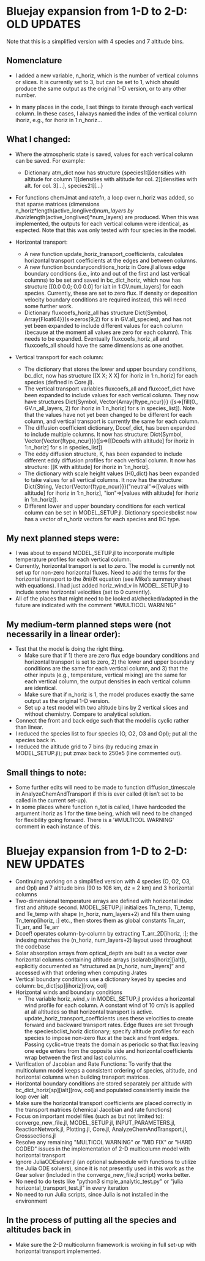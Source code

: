 # Bluejay expansion from 1-D to 2-D: OLD UPDATES

Note that this is a simplified version with 4 species and 7 altitude bins.

## Nomenclature
- I added a new variable, n_horiz, which is the number of vertical columns or slices. It is currently set to 3, but can be set to 1, which should produce the same output as the original 1-D version, or to any other number.

- In many places in the code, I set things to iterate through each vertical column. In these cases, I always named the index of the vertical column ihoriz, e.g., for ihoriz in 1:n_horiz…

## What I changed:
- Where the atmospheric state is saved, values for each vertical column can be saved. For example:
    - Dictionary atm_dict now has structure {species1:[[densities with altitude for column 1][densities with altitude for col. 2][densities with alt. for col. 3]…], species2:[[…}

- For functions chemJmat and ratefn, a loop over n_horiz was added, so that sparse matrices (dimensions n_horiz*length(active_longlived)*num_layers by ihoriz*length(active_longlived)*num_layers) are produced. When this was implemented, the outputs for each vertical column were identical, as expected. Note that this was only tested with four species in the model.

- Horizontal transport:
    - A new function update_horiz_transport_coefficients, calculates horizontal transport coefficients at the edges and between columns.
    - A new function boundaryconditions_horiz in Core.jl allows edge boundary conditions (i.e., into and out of the first and last vertical columns) to be set and saved in bc_dict_horiz, which now has structure [[0.0 0.0; 0.0 0.0] for ialt in 1:GV.num_layers] for each species. Currently, these are set to zero flux. If density or deposition velocity boundary conditions are required instead, this will need some further work.
    - Dictionary fluxcoefs_horiz_all has structure Dict{Symbol, Array{Float64}}(s=>zeros(9,2) for s in GV.all_species), and has not yet been expanded to include different values for each column (because at the moment all values are zero for each column). This needs to be expanded. Eventually fluxcoefs_horiz_all and fluxcoefs_all should have the same dimensions as one another.

- Vertical transport for each column:
    - The dictionary that stores the lower and upper boundary conditions, bc_dict, now has structure [[X X; X X] for ihoriz in 1:n_horiz] for each species (defined in Core.jl).
    - The vertical transport variables fluxcoefs_all and fluxcoef_dict have been expanded to include values for each vertical column. They now have structures Dict{Symbol, Vector{Array{ftype_ncur}}} ([s=>[fill(0., GV.n_all_layers, 2) for ihoriz in 1:n_horiz] for s in species_list]). Note that the values have not yet been changed to be different for each column, and vertical transport is currently the same for each column.
    - The diffusion coefficient dictionary, Dcoef_dict, has been expanded to include multiple columns. It now has structure: Dict{Symbol, Vector{Vector{ftype_ncur}}}([s=>[[Dcoefs with altitude] for ihoriz in 1:n_horiz] for s in species_list])
    - The eddy diffusion structure, K, has been expanded to include different eddy diffusion profiles for each vertical column. It now has structure: [[K with altitude] for ihoriz in 1:n_horiz].
    - The dictionary with scale height values (H0_dict) has been expanded to take values for all vertical columns. It now has the structure: Dict{String, Vector{Vector{ftype_ncur}}}("neutral"=>[[values with altitude] for ihoriz in 1:n_horiz], "ion"=>[values with altitude] for ihoriz in 1:n_horiz]).
    - Different lower and upper boundary conditions for each vertical column can be set in MODEL_SETUP.jl. Dictionary speciesbclist now has a vector of n_horiz vectors for each species and BC type.

## My next planned steps were:
- I was about to expand MODEL_SETUP.jl to incorporate multiple temperature profiles for each vertical column.
- Currently, horizontal transport is set to zero. The model is currently not set up for non-zero horizontal fluxes. Need to add the terms for the horizontal transport to the ∂ni/∂t equation (see Mike’s summary sheet with equations). I had just added horiz_wind_v in MODEL_SETUP.jl to include some horizontal velocities (set to 0 currently).
- All of the places that might need to be looked at/checked/adapted in the future are indicated with the comment "#MULTICOL WARNING"

## My medium-term planned steps were (not necessarily in a linear order):
- Test that the model is doing the right thing.
    - Make sure that if 1) there are zero flux edge boundary conditions and horizontal transport is set to zero, 2) the lower and upper boundary conditions are the same for each vertical column, and 3) that the other inputs (e.g., temperature, vertical mixing) are the same for each vertical column, the output densities in each vertical column are identical.
    - Make sure that if n_horiz is 1, the model produces exactly the same output as the original 1-D version.
    - Set up a test model with two altitude bins by 2 vertical slices and without chemistry. Compare to analytical solution.
- Connect the front and back edge such that the model is cyclic rather than linear.
- I reduced the species list to four species (O, O2, O3 and Opl); put all the species back in.
- I reduced the altitude grid to 7 bins (by reducing zmax in MODEL_SETUP.jl); put zmax back to 250e5 (line commented out).

## Small things to note:
- Some further edits will need to be made to function diffusion_timescale in AnalyzeChemAndTransport if this is ever called (it isn’t set to be called in the current set-up).
- In some places where function n_tot is called, I have hardcoded the argument ihoriz as 1 for the time being, which will need to be changed for flexibility going forward. There is a '#MULTICOL WARNING' comment in each instance of this.

# Bluejay expansion from 1-D to 2-D: NEW UPDATES

- Continuing working on a simplified version with 4 species (O, O2, O3, and Opl) and 7 altitude bins (90 to 106 km, dz = 2 km) and 3 horizontal columns
- Two-dimensional temperature arrays are defined with horizontal index first and altitude second. MODEL_SETUP.jl initializes Tn_temp, Ti_temp, and Te_temp with shape (n_horiz, num_layers+2) and fills them using Tn_temp[ihoriz, :] etc., then stores them as global constants Tn_arr, Ti_arr, and Te_arr
- Dcoef! operates column-by-column by extracting T_arr_2D[ihoriz, :]; the indexing matches the (n_horiz, num_layers+2) layout used throughout the codebase
- Solar absorption arrays from optical_depth are built as a vector over horizontal columns containing altitude arrays (solarabs[ihoriz][ialt]), explicitly documented as “structured as [n_horiz, num_layers]” and accessed with that ordering when computing Jrates
- Vertical boundary conditions use a dictionary keyed by species and column: bc_dict[sp][ihoriz][row, col]
- Horizontal winds and boundary conditions
    - The variable horiz_wind_v in MODEL_SETUP.jl provides a horizontal wind profile for each column. A constant wind of 10 cm/s is applied at all altitudes so that horizontal transport is active. update_horiz_transport_coefficients uses these velocities to create forward and backward transport rates. Edge fluxes are set through the speciesbclist_horiz dictionary; specify altitude profiles for each species to impose non-zero flux at the back and front edges. Passing cyclic=true treats the domain as periodic so that flux leaving one edge enters from the opposite side and horizontal coefficients wrap between the first and last columns.
- Verification of Jacobian and Rate Functions: To verify that the multicolumn model keeps a consistent ordering of species, altitude, and horizontal columns when building transport matrices.
- Horizontal boundary conditions are stored separately per altitude with bc_dict_horiz[sp][ialt][row, col] and populated consistently inside the loop over ialt
- Make sure the horizontal transport coefficients are placed correctly in the transport matrices (chemical Jacobian and rate functions)
- Focus on important model files (such as but not limited to): converge_new_file.jl, MODEL_SETUP.jl, INPUT_PARAMETERS.jl, ReactionNetwork.jl, Plotting.jl, Core.jl, AnalyzeChemAndTransport.jl, Crosssections.jl
- Resolve any remaining "MULTICOL WARNING" or "MID FIX" or "HARD CODED" issues in the implementation of 2-D multicolumn model with horizontal transport
- Ignore JuliaODEsolver.jl (an optional submodule with functions to utilize the Julia ODE solvers), since it is not presently used in this work as the Gear solver (included in the converge_new_file.jl script) works better.
- No need to do tests like "python3 simple_analytic_test.py" or "julia horizontal_transport_test.jl" in every iteration
- No need to run Julia scripts, since Julia is not installed in the environment

## In the process of putting all the species and altitudes back in

- Make sure the 2-D multicolumn framework is wroking in full set-up with horizontal transport implemented.
